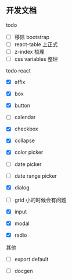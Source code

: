 ## 开发文档

todo

- [ ] 移除 bootstrap
- [ ] react-table 上正式
- [ ] z-index 梳理
- [ ] css variables 整理

todo react

- [x] affix
- [x] box
- [x] button
- [ ] calendar
- [x] checkbox
- [x] collapse
- [x] color picker
- [ ] date picker
- [ ] date range picker
- [x] dialog

- [ ] grid 小的时候会有问题

- [x] input

- [x] modal

- [x] radio

其他

- [ ] export default
- [ ] docgen

